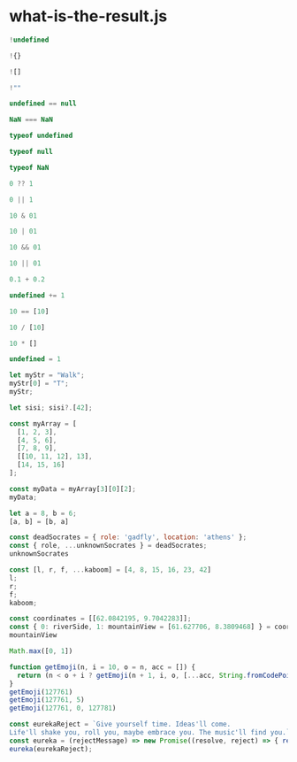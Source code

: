 # what-is-the-result.js

```javascript
!undefined
```

```javascript
!{}
```

```javascript
![]
```

```javascript
!""
```

```javascript
undefined == null
```

```javascript
NaN === NaN
```

```javascript
typeof undefined
```

```javascript
typeof null
```

```javascript
typeof NaN
```

```javascript
0 ?? 1
```

```javascript
0 || 1
```

```javascript
10 & 01
```

```javascript
10 | 01
```

```javascript
10 && 01
```

```javascript
10 || 01
```

```javascript
0.1 + 0.2
```

```javascript
undefined += 1
```

```javascript
10 == [10]
```

```javascript
10 / [10]
```

```javascript
10 * []
```


```javascript
undefined = 1
```

```javascript
let myStr = "Walk";
myStr[0] = "T";
myStr;
```

```javascript
let sisi; sisi?.[42];
```

```javascript
const myArray = [
  [1, 2, 3],
  [4, 5, 6],
  [7, 8, 9],
  [[10, 11, 12], 13],
  [14, 15, 16]
];

const myData = myArray[3][0][2];
myData;
```

```javascript
let a = 8, b = 6;
[a, b] = [b, a]
```

```javascript
const deadSocrates = { role: 'gadfly', location: 'athens' };
const { role, ...unknownSocrates } = deadSocrates;
unknownSocrates 
```

```javascript
const [l, r, f, ...kaboom] = [4, 8, 15, 16, 23, 42]
l;
r;
f;
kaboom;
```

```javascript
const coordinates = [[62.0842195, 9.7042283]];
const { 0: riverSide, 1: mountainView = [61.627706, 8.3809468] } = coordinates;
mountainView
```

```javascript
Math.max([0, 1])
```

```javascript
function getEmoji(n, i = 10, o = n, acc = []) {
  return (n < o + i ? getEmoji(n + 1, i, o, [...acc, String.fromCodePoint(n)]) : acc);
}
getEmoji(127761)
getEmoji(127761, 5)
getEmoji(127761, 0, 127781)
```

```javascript
const eurekaReject = `Give yourself time. Ideas'll come. 
Life'll shake you, roll you, maybe embrace you. The music'll find you.`;
const eureka = (rejectMessage) => new Promise((resolve, reject) => { reject(rejectMessage) });
eureka(eurekaReject);
```
